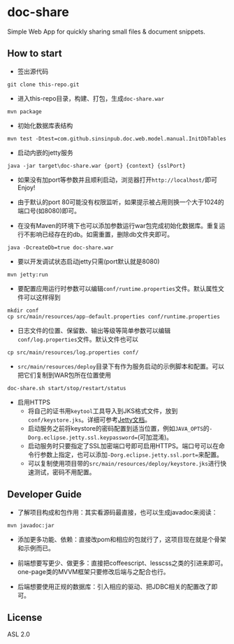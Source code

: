 doc-share
=========

Simple Web App for quickly sharing small files & document snippets.

## How to start

* 签出源代码

```
git clone this-repo.git
```

* 进入this-repo目录，构建、打包，生成`doc-share.war`

```
mvn package
```

* 初始化数据库表结构

```
mvn test -Dtest=com.github.sinsinpub.doc.web.model.manual.InitDbTables
```

* 启动内嵌的jetty服务

```
java -jar target\doc-share.war {port} {context} {sslPort}
```

* 如果没有加port等参数并且顺利启动，浏览器打开`http://localhost/`即可Enjoy!

* 由于默认的port 80可能没有权限监听，如果提示被占用则换一个大于1024的端口号(如8080)即可。

* 在没有Maven的环境下也可以添加参数运行war包完成初始化数据库。重复运行不影响已经存在的db。如需重置，删除db文件夹即可。

```
java -DcreateDb=true doc-share.war
```

* 要以开发调试状态启动jetty只需(port默认就是8080)

```
mvn jetty:run
```

* 要配置应用运行时参数可以编辑`conf/runtime.properties`文件。默认属性文件可以这样得到

```
mkdir conf
cp src/main/resources/app-default.properties conf/runtime.properties
```

* 日志文件的位置、保留数、输出等级等简单参数可以编辑`conf/log.properties`文件。默认文件也可以

```
cp src/main/resources/log.properties conf/
```

* `src/main/resources/deploy`目录下有作为服务启动的示例脚本和配置。可以把它们复制到WAR包所在位置使用

```
doc-share.sh start/stop/restart/status
```

* 启用HTTPS
    * 将自己的证书用`keytool`工具导入到JKS格式文件，放到`conf/keystore.jks`。详细可参考[Jetty文档](https://www.eclipse.org/jetty/documentation/current/configuring-ssl.html)。
    * 启动服务之前将keystore的密码配置到适当位置，例如`JAVA_OPTS`的`-Dorg.eclipse.jetty.ssl.keypassword=`(可加混淆)。
    * 启动服务时只要指定了SSL加密端口号即可启用HTTPS。端口号可以在命令行参数上指定，也可以添加`-Dorg.eclipse.jetty.ssl.port=`来配置。
    * 可以复制使用项目带的`src/main/resources/deploy/keystore.jks`进行快速测试，密码不用配置。

## Developer Guide

* 了解项目构成和包作用：其实看源码最直接，也可以生成javadoc来阅读：

```
mvn javadoc:jar
```

* 添加更多功能、依赖：直接改pom和相应的包就行了，这项目现在就是个骨架和示例而已。

* 前端想要写更少、做更多：直接把coffeescript、lesscss之类的引进来即可。one-page类的MVVM框架只要修改后端与之配合也行。

* 后端想要使用正规的数据库：引入相应的驱动、把JDBC相关的配置改了即可。

## License

ASL 2.0

